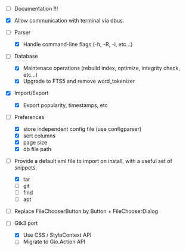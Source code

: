 - [ ] Documentation !!!
- [x] Allow communication with terminal via dbus.
- [ ] Parser
    - [x] Handle command-line flags (-h, -R, -i, etc...)
- [ ] Database
    - [x] Maintenace operations (rebuild index, optimize, integrity check, etc...)
    - [x] Upgrade to FTS5 and remove word_tokenizer
- [x] Import/Export
    - [x] Export popularity, timestamps, etc
- [ ] Preferences
    - [x] store independent config file (use configparser)
    - [x] sort columns
    - [x] page size
    - [x] db file path
- [ ] Provide a default xml file to import on install, with a useful set of snippets.
    - [x] tar
    - [ ] git
    - [ ] find
    - [ ] apt
- [ ] Replace FileChooserButton by Button + FileChooserDialog

- [ ] Gtk3 port
    - [x] Use CSS / StyleContext API
    - [ ] Migrate to Gio.Action API
